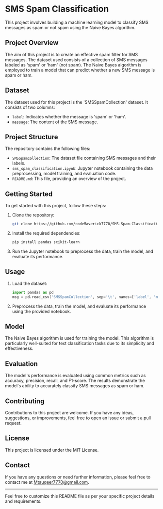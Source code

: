 # SMS Spam Classification

This project involves building a machine learning model to classify SMS messages as spam or not spam using the Naive Bayes algorithm.

## Project Overview

The aim of this project is to create an effective spam filter for SMS messages. The dataset used consists of a collection of SMS messages labeled as 'spam' or 'ham' (not spam). The Naive Bayes algorithm is employed to train a model that can predict whether a new SMS message is spam or ham.

## Dataset

The dataset used for this project is the 'SMSSpamCollection' dataset. It consists of two columns:
- `label`: Indicates whether the message is 'spam' or 'ham'.
- `message`: The content of the SMS message.

## Project Structure

The repository contains the following files:

- `SMSSpamCollection`: The dataset file containing SMS messages and their labels.
- `sms_spam_classification.ipynb`: Jupyter notebook containing the data preprocessing, model training, and evaluation code.
- `README.md`: This file, providing an overview of the project.

## Getting Started

To get started with this project, follow these steps:

1. Clone the repository:
    ```bash
    git clone https://github.com/codeMaverick7770/SMS-Spam-Classification-Model.git
    ```

2. Install the required dependencies:
    ```bash
    pip install pandas scikit-learn
    ```

3. Run the Jupyter notebook to preprocess the data, train the model, and evaluate its performance.

## Usage

1. Load the dataset:
    ```python
    import pandas as pd
    msg = pd.read_csv('SMSSpamCollection', sep='\t', names=['label', 'message'])
    ```

2. Preprocess the data, train the model, and evaluate its performance using the provided notebook.

## Model

The Naive Bayes algorithm is used for training the model. This algorithm is particularly well-suited for text classification tasks due to its simplicity and effectiveness.

## Evaluation

The model's performance is evaluated using common metrics such as accuracy, precision, recall, and F1-score. The results demonstrate the model's ability to accurately classify SMS messages as spam or ham.

## Contributing

Contributions to this project are welcome. If you have any ideas, suggestions, or improvements, feel free to open an issue or submit a pull request.

## License

This project is licensed under the MIT License.

## Contact

If you have any questions or need further information, please feel free to contact me at Mtauqeer7770@gmail.com.

---

Feel free to customize this README file as per your specific project details and requirements.
